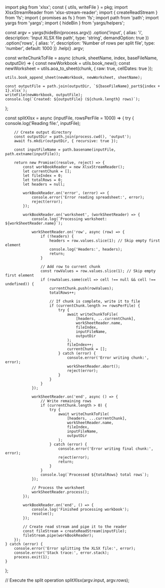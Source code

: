 import pkg from 'xlsx';
const { utils, writeFile } = pkg;
import XlsxStreamReader from 'xlsx-stream-reader';
import { createReadStream } from 'fs';
import { promises as fs } from 'fs';
import path from 'path';
import yargs from 'yargs';
import { hideBin } from 'yargs/helpers';

const argv = yargs(hideBin(process.argv))
    .option('input', {
        alias: 'i',
        description: 'Input XLSX file path',
        type: 'string',
        demandOption: true
    })
    .option('rows', {
        alias: 'r',
        description: 'Number of rows per split file',
        type: 'number',
        default: 1000
    })
    .help()
    .argv;

const writeChunkToFile = async (chunk, sheetName, index, baseFileName, outputDir) => {
    const newWorkbook = utils.book_new();
    const newWorksheet = utils.aoa_to_sheet(chunk, {
        raw: true,
        cellDates: true
    });
    
    utils.book_append_sheet(newWorkbook, newWorksheet, sheetName);
    
    const outputFile = path.join(outputDir, `${baseFileName}_part${index + 1}.xlsx`);
    writeFile(newWorkbook, outputFile);
    console.log(`Created: ${outputFile} (${chunk.length} rows)`);
};

const splitXlsx = async (inputFile, rowsPerFile = 1000) => {
    try {
        console.log('Reading file:', inputFile);
        
        // Create output directory
        const outputDir = path.join(process.cwd(), 'output');
        await fs.mkdir(outputDir, { recursive: true });
        
        const inputFileName = path.basename(inputFile, path.extname(inputFile));
        
        return new Promise((resolve, reject) => {
            const workBookReader = new XlsxStreamReader();
            let currentChunk = [];
            let fileIndex = 0;
            let totalRows = 0;
            let headers = null;
            
            workBookReader.on('error', (error) => {
                console.error('Error reading spreadsheet:', error);
                reject(error);
            });

            workBookReader.on('worksheet', (workSheetReader) => {
                console.log(`Processing worksheet: ${workSheetReader.name}`);
                
                workSheetReader.on('row', async (row) => {
                    if (!headers) {
                        headers = row.values.slice(1); // Skip empty first element
                        console.log('Headers:', headers);
                        return;
                    }
                    
                    // Add row to current chunk
                    const rowValues = row.values.slice(1); // Skip empty first element
                    if (rowValues.some(cell => cell !== null && cell !== undefined)) {
                        currentChunk.push(rowValues);
                        totalRows++;
                        
                        // If chunk is complete, write it to file
                        if (currentChunk.length >= rowsPerFile) {
                            try {
                                await writeChunkToFile(
                                    [headers, ...currentChunk],
                                    workSheetReader.name,
                                    fileIndex,
                                    inputFileName,
                                    outputDir
                                );
                                fileIndex++;
                                currentChunk = [];
                            } catch (error) {
                                console.error('Error writing chunk:', error);
                                workSheetReader.abort();
                                reject(error);
                            }
                        }
                    }
                });

                workSheetReader.on('end', async () => {
                    // Write remaining rows
                    if (currentChunk.length > 0) {
                        try {
                            await writeChunkToFile(
                                [headers, ...currentChunk],
                                workSheetReader.name,
                                fileIndex,
                                inputFileName,
                                outputDir
                            );
                        } catch (error) {
                            console.error('Error writing final chunk:', error);
                            reject(error);
                            return;
                        }
                    }
                    console.log(`Processed ${totalRows} total rows`);
                });

                // Process the worksheet
                workSheetReader.process();
            });

            workBookReader.on('end', () => {
                console.log('Finished processing workbook');
                resolve();
            });

            // Create read stream and pipe it to the reader
            const fileStream = createReadStream(inputFile);
            fileStream.pipe(workBookReader);
        });
    } catch (error) {
        console.error('Error splitting the XLSX file:', error);
        console.error('Stack trace:', error.stack);
        process.exit(1);
    }
};

// Execute the split operation
splitXlsx(argv.input, argv.rows);
